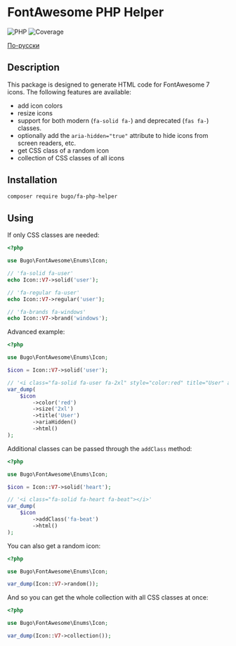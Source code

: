 # FontAwesome PHP Helper

![PHP](https://img.shields.io/badge/PHP-^8.1-blue.svg?style=flat)
![Coverage](https://badgen.net/coveralls/c/github/dragomano/fa-php-helper/main)

[По-русски](README.ru.md)

## Description

This package is designed to generate HTML code for FontAwesome 7 icons. The following features are available:

- add icon colors
- resize icons
- support for both modern (`fa-solid fa-`) and deprecated (`fas fa-`) classes.
- optionally add the `aria-hidden="true"` attribute to hide icons from screen readers, etc.
- get CSS class of a random icon
- collection of CSS classes of all icons

## Installation

```bash
composer require bugo/fa-php-helper
```

## Using

If only CSS classes are needed:

```php
<?php

use Bugo\FontAwesome\Enums\Icon;

// 'fa-solid fa-user'
echo Icon::V7->solid('user');

// 'fa-regular fa-user'
echo Icon::V7->regular('user');

// 'fa-brands fa-windows'
echo Icon::V7->brand('windows');
```

Advanced example:

```php
<?php

use Bugo\FontAwesome\Enums\Icon;

$icon = Icon::V7->solid('user');

// '<i class="fa-solid fa-user fa-2xl" style="color:red" title="User" aria-hidden="true"></i>'
var_dump(
    $icon
        ->color('red')
        ->size('2xl')
        ->title('User')
        ->ariaHidden()
        ->html()
);
```

Additional classes can be passed through the `addClass` method:

```php
<?php

use Bugo\FontAwesome\Enums\Icon;

$icon = Icon::V7->solid('heart');

// '<i class="fa-solid fa-heart fa-beat"></i>'
var_dump(
    $icon
        ->addClass('fa-beat')
        ->html()
);
```

You can also get a random icon:

```php
<?php

use Bugo\FontAwesome\Enums\Icon;

var_dump(Icon::V7->random());
```

And so you can get the whole collection with all CSS classes at once:

```php
<?php

use Bugo\FontAwesome\Enums\Icon;

var_dump(Icon::V7->collection());
```
